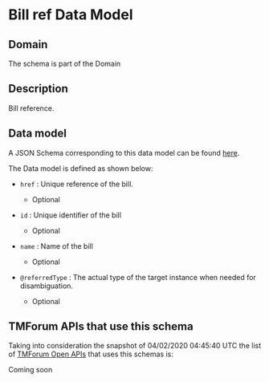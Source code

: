 # Bill ref Data Model

## Domain

The  schema is part of the  Domain

## Description

Bill reference.

## Data model

A JSON Schema corresponding to this data model can be found
[here](https://github.com/tmforum-rand/schemas/blob/candidates/Customer/BillRef.schema.json).

The Data model is defined as shown below:
- `href` : Unique reference of the bill.

  - Optional

- `id` : Unique identifier of the bill

  - Optional

- `name` : Name of the bill

  - Optional

- `@referredType` : The actual type of the target instance when needed for disambiguation.

  - Optional





## TMForum APIs that use this schema

Taking into consideration the snapshot of 04/02/2020 04:45:40 UTC the list of [TMForum Open APIs](https://www.tmforum.org/open-apis/) that uses this schemas is:

Coming soon